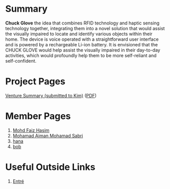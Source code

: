 # Summary #

**Chuck Glove** the idea that combines RFID technology and haptic sensing technology together, integrating them into a novel solution that would assist the visually impaired to locate and identify various objects within their home. The device is voice operated with a straightforward user interface and is powered by a rechargeable Li-ion battery. It is envisioned that the CHUCK GLOVE would help assist the visually impaired in their day-to-day activities, which would profoundly help them to be more self-reliant and self-confident.


# Project Pages #

[Venture Summary (submitted to Kim)](VentureSummary.md) ([PDF](http://chuckglove.googlecode.com/svn/trunk/Venture%20Summary.pdf))

# Member Pages #

  1. [Mohd Faiz Hasim](faiz.md)
  1. [Mohamad Aiman Mohamad Sabri](aiman.md)
  1. [hana](hana.md)
  1. [bob](bob.md)


# Useful Outside Links #

  1. [Entré](http://www.entre.canterbury.ac.nz/)